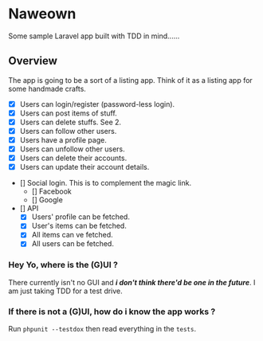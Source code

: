 # Naweown

Some sample Laravel app built with TDD in mind......

## Overview

The app is going to be a sort of a listing app. Think of it as a listing app for some handmade crafts.

- [x] Users can login/register (password-less login).
- [x] Users can post items of stuff. 
- [x] Users can delete stuffs. See 2. 
- [x] Users can follow other users. 
- [x] Users have a profile page. 
- [x] Users can unfollow other users.
- [x] Users can delete their accounts.
- [x] Users can update their account details.
- [] Social login. This is to complement the magic link.
  - [] Facebook
  - [] Google
- [] API
  - [x] Users' profile can be fetched.
  - [x] User's items can be fetched.
  - [x] All items can ve fetched.
  - [x] All users can be fetched.

### Hey Yo, where is the (G)UI ? 
There currently isn't no GUI and ___i don't think there'd be one in the future___. I am just taking TDD for a test drive.

### If there is not a (G)UI, how do i know the app works ? 
Run `phpunit --testdox` then read everything in the `tests`.
